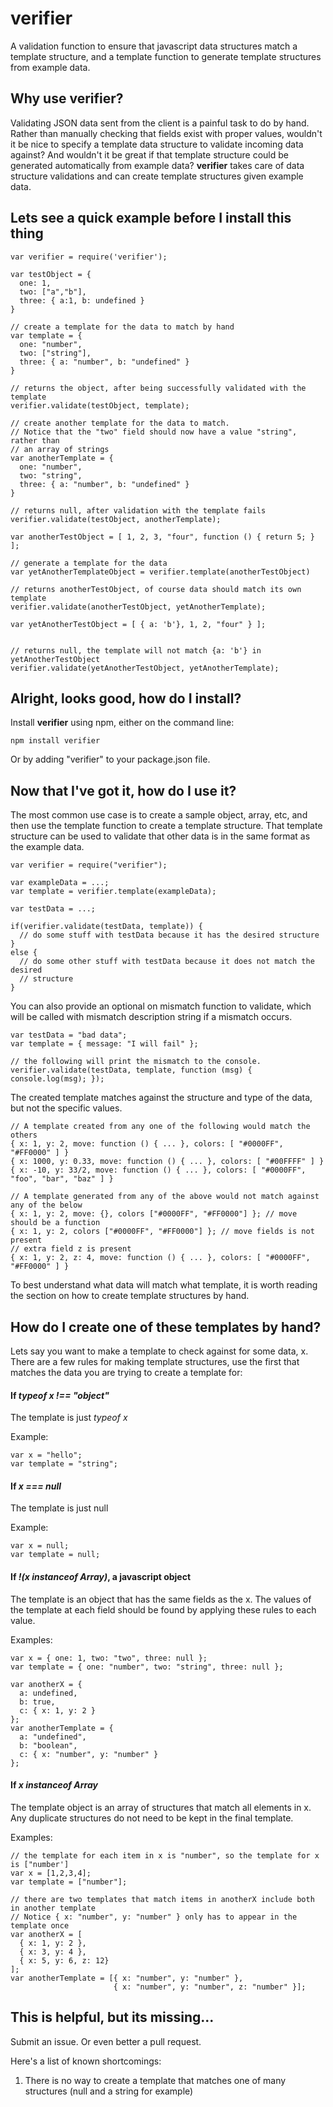 verifier
=============

A validation function to ensure that javascript data structures match a template structure, and a template function to generate template structures from example data.

Why use verifier?
-----------------

Validating JSON data sent from the client is a painful task to do by hand. Rather than manually checking that fields exist with proper values, wouldn't it be nice to specify a template data structure to validate incoming data against? And wouldn't it be great if that template structure could be generated automatically from example data? **verifier** takes care of data structure validations and can create template structures given example data.

Lets see a quick example before I install this thing
----------------------------------------------------

    var verifier = require('verifier');

    var testObject = { 
      one: 1, 
      two: ["a","b"], 
      three: { a:1, b: undefined } 
    } 

    // create a template for the data to match by hand
    var template = {
      one: "number",
      two: ["string"],
      three: { a: "number", b: "undefined" }
    }

    // returns the object, after being successfully validated with the template
    verifier.validate(testObject, template);

    // create another template for the data to match.
    // Notice that the "two" field should now have a value "string", rather than
    // an array of strings
    var anotherTemplate = {
      one: "number",
      two: "string",
      three: { a: "number", b: "undefined" }
    }

    // returns null, after validation with the template fails
    verifier.validate(testObject, anotherTemplate);

    var anotherTestObject = [ 1, 2, 3, "four", function () { return 5; } ];

    // generate a template for the data
    var yetAnotherTemplateObject = verifier.template(anotherTestObject)

    // returns anotherTestObject, of course data should match its own template
    verifier.validate(anotherTestObject, yetAnotherTemplate);

    var yetAnotherTestObject = [ { a: 'b'}, 1, 2, "four" } ];

    
    // returns null, the template will not match {a: 'b'} in yetAnotherTestObject
    verifier.validate(yetAnotherTestObject, yetAnotherTemplate);

Alright, looks good, how do I install?
--------------------------------------

Install **verifier** using npm, either on the command line:

    npm install verifier

Or by adding "verifier" to your package.json file.

Now that I've got it, how do I use it?
--------------------------------------

The most common use case is to create a sample object, array, etc, and then use the template function to create a template structure. That template structure can be used to validate that other data is in the same format as the example data.

    var verifier = require("verifier");

    var exampleData = ...;
    var template = verifier.template(exampleData);

    var testData = ...;

    if(verifier.validate(testData, template)) {
      // do some stuff with testData because it has the desired structure
    }
    else {
      // do some other stuff with testData because it does not match the desired
      // structure
    }

You can also provide an optional on mismatch function to validate, which will be called with mismatch description string if a mismatch occurs.

    var testData = "bad data";
    var template = { message: "I will fail" };

    // the following will print the mismatch to the console.
    verifier.validate(testData, template, function (msg) { console.log(msg); });

The created template matches against the structure and type of the data, but not the specific values.

    // A template created from any one of the following would match the others
    { x: 1, y: 2, move: function () { ... }, colors: [ "#0000FF", "#FF0000" ] }
    { x: 1000, y: 0.33, move: function () { ... }, colors: [ "#00FFFF" ] }
    { x: -10, y: 33/2, move: function () { ... }, colors: [ "#0000FF", "foo", "bar", "baz" ] }

    // A template generated from any of the above would not match against any of the below
    { x: 1, y: 2, move: {}, colors ["#0000FF", "#FF0000"] }; // move should be a function
    { x: 1, y: 2, colors ["#0000FF", "#FF0000"] }; // move fields is not present
    // extra field z is present
    { x: 1, y: 2, z: 4, move: function () { ... }, colors: [ "#0000FF", "#FF0000" ] }

To best understand what data will match what template, it is worth reading the section on how to create template structures by hand.

How do I create one of these templates by hand?
-----------------------------------------------

Lets say you want to make a template to check against for some data, x. There are a few rules for making template structures, use the first that matches the data you are trying to create a template for:

#### If _typeof x !== "object"_

The template is just _typeof x_
    
Example:

    var x = "hello";
    var template = "string";

#### If _x === null_

The template is just null

Example:

    var x = null;
    var template = null;

#### If _!(x instanceof Array)_, a javascript object

The template is an object that has the same fields as the x. The values of the template at each field should be found by applying these rules to each value.

Examples:

    var x = { one: 1, two: "two", three: null };
    var template = { one: "number", two: "string", three: null };

    var anotherX = { 
      a: undefined, 
      b: true,  
      c: { x: 1, y: 2 } 
    };
    var anotherTemplate = {
      a: "undefined",
      b: "boolean",
      c: { x: "number", y: "number" }
    };

#### If _x instanceof Array_

The template object is an array of structures that match all elements in x. Any duplicate structures do not need to be kept in the final template.

Examples:

    // the template for each item in x is "number", so the template for x is ["number']
    var x = [1,2,3,4];
    var template = ["number"];

    // there are two templates that match items in anotherX include both in another template 
    // Notice { x: "number", y: "number" } only has to appear in the template once
    var anotherX = [
      { x: 1, y: 2 },
      { x: 3, y: 4 },
      { x: 5, y: 6, z: 12}
    ];
    var anotherTemplate = [{ x: "number", y: "number" }, 
                           { x: "number", y: "number", z: "number" }];

This is helpful, but its missing...
-----------------------------------

Submit an issue. Or even better a pull request.

Here's a list of known shortcomings:

1. There is no way to create a template that matches one of many structures (null and a string for example)
